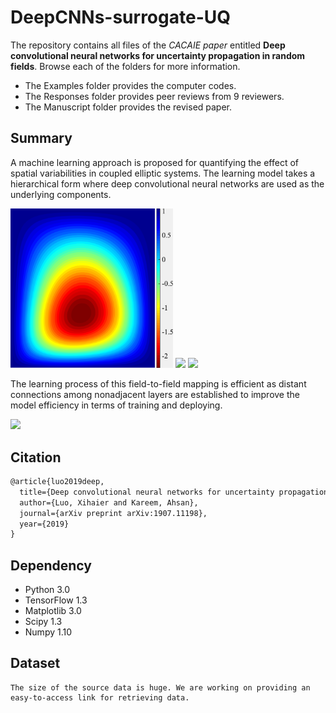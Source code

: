 # DeepCNNs-surrogate-UQ
The repository contains all files of the *CACAIE paper* entitled **Deep convolutional neural networks for uncertainty propagation in random fields**. Browse each of the folders for more information.
* The Examples folder provides the computer codes.
* The Responses folder provides peer reviews from 9 reviewers.
* The Manuscript folder provides the revised paper.

## Summary
A machine learning approach is proposed for quantifying the effect of spatial variabilities in coupled elliptic systems. The learning model takes a hierarchical form where deep convolutional neural networks are used as the underlying components.

<p><img src="Images/truth.png" width="260"> <img src="Images/prediction.gif" width="270"> <img src="Images/error.gif" width="260"><p>

The learning process of this field-to-field mapping is efficient as distant connections among nonadjacent layers are established to improve the model efficiency in terms of training and deploying.

<p><img src="Images/optimization.gif" width="700"><p>

## Citation
```latex
@article{luo2019deep,
  title={Deep convolutional neural networks for uncertainty propagation in random fields},
  author={Luo, Xihaier and Kareem, Ahsan},
  journal={arXiv preprint arXiv:1907.11198},
  year={2019}
}
```


## Dependency
* Python 3.0
* TensorFlow 1.3
* Matplotlib 3.0
* Scipy 1.3
* Numpy 1.10

## Dataset
```
The size of the source data is huge. We are working on providing an easy-to-access link for retrieving data.
```
